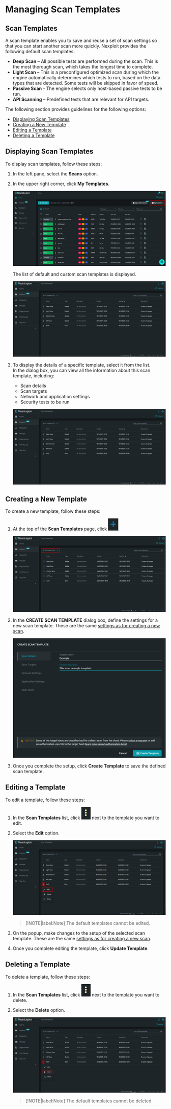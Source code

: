 # Managing Scan Templates
## Scan Templates
A scan template enables you to save and reuse a set of scan settings so that you can start another scan more quickly. Nexploit provides the following default scan templates:

* **Deep Scan** – All possible tests are performed during the scan. This is the most thorough scan, which takes the longest time to complete.
* **Light Scan** – This is a preconfigured optimized scan during which the engine automatically determines which tests to run, based on the data types that are detected. Some tests will be skipped in favor of speed.
* **Passive Scan** - The engine selects only host-based passive tests to be run.
* **API Scanning** – Predefined tests that are relevant for API targets.


The following section provides guidelines for the following options:
* [Displaying Scan Templates](#Displaying-Scan-Templates)
* [Creating a New Template](#Creating-a-New-Template)
* [Editing a Template](#Editing-a-Template)
* [Deleting a Template](#Deleting-a-Template) 

## Displaying Scan Templates
To display scan templates, follow these steps:
1. In the left pane, select the **Scans** option. 
2. In the upper right corner, click **My Templates**.

    ![My-Templates](media/my-templates.png ':size=45%')

    The list of default and custom scan templates is displayed.

    ![Scan-Templates](media/templates-list.png ':size=45%')

3. To display the details of a specific template, select it from the list.<br> 
  In the dialog box, you can view all the information about this scan template, including:
   * Scan details
   * Scan targets
   * Network and application settings
   * Security tests to be run 

   ![Scan-Templates](media/templates-list.png ':size=45%')

## Creating a New Template
To create a new template, follow these steps:
1. At the top of the **Scan Templates** page,  click ![Plus-Button](media\plus-dark.png ':size=2%').

    ![New-Template](media\add-scan-template.png ':size=45%')

2. In the **CREATE SCAN TEMPLATE** dialog box, define the settings for a new scan template. These are the same [settings as for creating a new scan](guide/np-web-ui/scanning/creating-new-scan.md). 

    ![New-Template](media\new-template-popup.png ':size=45%')

3. Once you complete the setup, click **Create Template** to save the defined scan template.

## Editing a Template
To edit a template, follow these steps:
1. In the **Scan Templates** list, click ![Dots](media/dots-button.png ':size=2%') next to the template you want to edit.
2. Select the **Edit** option.

    ![Edit-Template](media/edit-template.png ':size=45%')

    > [!NOTE|label:Note]
The default templates cannot be edited.

3. On the popup, make changes to the setup of the selected scan template. These are the same [settings as for creating a new scan](guide/np-web-ui/scanning/creating-new-scan.md).
4. Once you complete editing the template, click **Update Template**.

## Deleting a Template
To delete a template, follow these steps:
1. In the **Scan Templates** list, click ![Dots](media/dots-button.png ':size=2%') next to the template you want to delete.
2. Select the **Delete** option.

    ![Delete-Template](media/delete-template.png ':size=45%')

    > [!NOTE|label:Note]
The default templates cannot be deleted.

